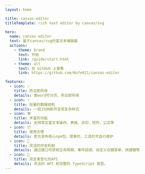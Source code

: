 ```yaml
---
layout: home

title: canvas-editor
titleTemplate: rich text editor by canvas/svg

hero:
  name: canvas-editor
  text: 基于canvas/svg的富文本编辑器
  actions:
    - theme: brand
      text: 开始
      link: /guide/start.html
    - theme: alt
      text: 在 GitHub 上查看
      link: https://github.com/Hufe921/canvas-editor

features:
  - icon: 💡
    title: 所见即所得
    details: 类word可分页，所见即所得
  - icon: ⚡️
    title: 轻量的数据结构
    details: 一段JSON即可呈现复杂样式
  - icon: 🛠️
    title: 丰富的功能
    details: 支持常见富文本操作、表格、水印、控件、公式等
  - icon: 📦
    title: 使用方便
    details: 官方发布核心npm包，菜单栏、工具栏可自行维护
  - icon: 🔩
    title: 灵活的开发机制
    details: 通过接口可获取生命周期、事件回调、自定义右键菜单、快捷键等
  - icon: 🔑
    title: 完全类型化的API
    details: 灵活的 API 和完整的 TypeScript 类型。
---
```


<style>
  .main>p {
    max-width:100% !important;
  }
</style>